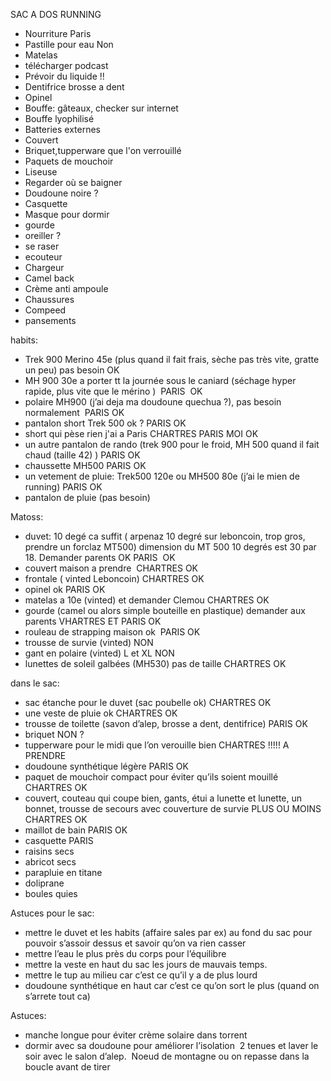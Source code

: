 SAC A DOS RUNNING 

- Nourriture Paris 
- Pastille pour eau Non 
- Matelas 
- télécharger podcast 
- Prévoir du liquide !! 
- Dentifrice brosse a dent 
- Opinel 
- Bouffe: gâteaux, checker sur internet 
- Bouffe lyophilisé 
- Batteries externes 
- Couvert 
- Briquet,tupperware que l'on verrouillé
- Paquets de mouchoir 
- Liseuse 
- Regarder où se baigner
- Doudoune noire ?
- Casquette 
- Masque pour dormir
- gourde
- oreiller ?
- se raser 
- ecouteur 
- Chargeur
- Camel back 
- Crème anti ampoule
- Chaussures
- Compeed
- pansements

  

habits: 

-   Trek 900 Merino 45e (plus quand il fait frais, sèche pas très vite, gratte un peu) pas besoin OK
-   MH 900 30e a porter tt la journée sous le caniard (séchage hyper rapide, plus vite que le mérino )  PARIS  OK
-   polaire MH900 (j’ai deja ma doudoune quechua ?), pas besoin normalement  PARIS OK
-   pantalon short Trek 500 ok ? PARIS OK
-   short qui pèse rien j'ai a Paris CHARTRES PARIS MOI OK
-   un autre pantalon de rando (trek 900 pour le froid, MH 500 quand il fait chaud (taille 42) ) PARIS OK
-   chaussette MH500 PARIS OK
-   un vetement de pluie: Trek500 120e ou MH500 80e (j’ai le mien de running) PARIS OK
-   pantalon de pluie (pas besoin) 

Matoss:
-   duvet: 10 degé ca suffit ( arpenaz 10 degré sur leboncoin, trop gros, prendre un forclaz MT500) dimension du MT 500 10 degrés est 30 par 18. Demander parents OK PARIS  OK
-   couvert maison a prendre  CHARTRES OK
-   frontale ( vinted Leboncoin) CHARTRES OK
-   opinel ok PARIS OK
-   matelas a 10e (vinted) et demander Clemou CHARTRES OK
-   gourde (camel ou alors simple bouteille en plastique) demander aux parents VHARTRES ET PARIS OK 
-   rouleau de strapping maison ok  PARIS OK
-   trousse de survie (vinted) NON 
-   gant en polaire (vinted) L et XL NON 
-   lunettes de soleil galbées (MH530) pas de taille CHARTRES OK

dans le sac:

-   sac étanche pour le duvet (sac poubelle ok) CHARTRES OK
-   une veste de pluie ok CHARTRES OK
-   trousse de toilette (savon d’alep, brosse a dent, dentifrice) PARIS OK
-   briquet NON ? 
-   tupperware pour le midi que l’on verouille bien CHARTRES !!!!! A PRENDRE 
-   doudoune synthétique légère PARIS OK
-   paquet de mouchoir compact pour éviter qu’ils soient mouillé CHARTRES OK
-   couvert, couteau qui coupe bien, gants, étui a lunette et lunette, un bonnet, trousse de secours avec couverture de survie PLUS OU MOINS CHARTRES OK
-   maillot de bain PARIS OK 
-   casquette PARIS 
- raisins secs 
- abricot secs
- parapluie en titane
- doliprane 
- boules quies 

Astuces pour le sac:
-   mettre le duvet et les habits (affaire sales par ex) au fond du sac pour pouvoir s’assoir dessus et savoir qu’on va rien casser
-   mettre l’eau le plus près du corps pour l’équilibre
-   mettre la veste en haut du sac les jours de mauvais temps. 
-   mettre le tup au milieu car c’est ce qu’il y a de plus lourd 
-   doudoune synthétique en haut car c’est ce qu’on sort le plus (quand on s’arrete tout ca) 


Astuces: 
-   manche longue pour éviter crème solaire dans torrent
-   dormir avec sa doudoune pour améliorer l’isolation 
2 tenues et laver le soir avec le salon d’alep. 
Noeud de montagne ou on repasse dans la boucle avant de tirer 
